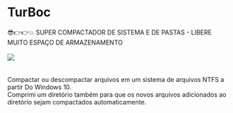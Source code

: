 # TurBoc
😎👉👉💥 SUPER COMPACTADOR DE SISTEMA E DE PASTAS - LIBERE MUITO ESPAÇO DE ARMAZENAMENTO
</br>
</br>
<img src="https://github.com/ostonprata/TurBoc/blob/main/TurBoc.png">
</br>
</br>
</br>
Compactar ou descompactar arquivos em um sistema de arquivos NTFS a partir Do Windows 10. 
</br>
Comprimi um diretório também para que os novos arquivos adicionados ao diretório sejam compactados automaticamente.
